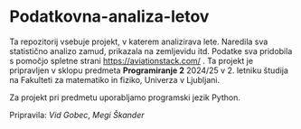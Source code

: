 # Podatkovna-analiza-letov
Ta repozitorij vsebuje projekt, v katerem analizirava lete. Naredila sva statistično analizo zamud, prikazala na zemljevidu itd. Podatke sva pridobila s pomočjo spletne strani https://aviationstack.com/ . Ta projekt je pripravljen v sklopu predmeta **Programiranje 2** 2024/25 v 2. letniku študija na Fakulteti za matematiko in fiziko, Univerza v Ljubljani.

Za projekt pri predmetu uporabljamo programski jezik Python.

Pripravila: *Vid Gobec*, *Megi Škander*
